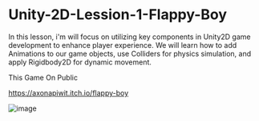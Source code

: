 # Unity-2D-Lession-1-Flappy-Boy
In this lesson, i'm will focus on utilizing key components in Unity2D game development to enhance player experience. We will learn how to add Animations to our game objects, use Colliders for physics simulation, and apply Rigidbody2D for dynamic movement.

This Game On Public

https://axonapiwit.itch.io/flappy-boy

![image](https://user-images.githubusercontent.com/53162309/214475606-95f662b0-1dc2-4835-b45a-c0bfa8ca3214.png)
